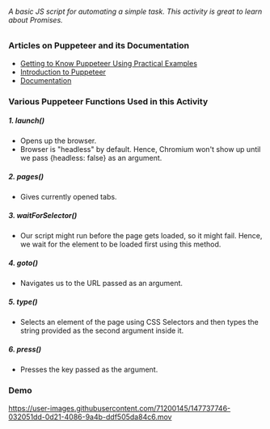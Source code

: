 ###### A basic JS script for automating a simple task. This activity is great to learn about Promises.

### Articles on Puppeteer and its Documentation

- [Getting to Know Puppeteer Using Practical Examples](https://nitayneeman.com/posts/getting-to-know-puppeteer-using-practical-examples/)
- [Introduction to Puppeteer](https://flaviocopes.com/puppeteer/)
- [Documentation](https://pptr.dev)

### Various Puppeteer Functions Used in this Activity

##### 1. launch()

- Opens up the browser.
- Browser is "headless" by default. Hence, Chromium won't show up until we pass {headless: false} as an argument.

##### 2. pages()

- Gives currently opened tabs.

##### 3. waitForSelector()

- Our script might run before the page gets loaded, so it might fail. Hence, we wait for the element to be loaded first using this method.

##### 4. goto()

- Navigates us to the URL passed as an argument.

##### 5. type()

- Selects an element of the page using CSS Selectors and then types the string provided as the second argument inside it.

##### 6. press()

- Presses the key passed as the argument.

### Demo

https://user-images.githubusercontent.com/71200145/147737746-032051dd-0d21-4086-9a4b-ddf505da84c6.mov
